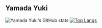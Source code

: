 ## Yamada Yuki

![Yamada Yuki's GitHub stats](https://github-readme-stats.vercel.app/api?username=yamadayuki&show_icons=true&theme=dracula)
[![Top Langs](https://github-readme-stats.vercel.app/api/top-langs/?username=yamadayuki&layout=compact&theme=dracula)](https://github.com/anuraghazra/github-readme-stats)

<!--
**yamadayuki/yamadayuki** is a ✨ _special_ ✨ repository because its `README.md` (this file) appears on your GitHub profile.

Here are some ideas to get you started:

- 🔭 I’m currently working on ...
- 🌱 I’m currently learning ...
- 👯 I’m looking to collaborate on ...
- 🤔 I’m looking for help with ...
- 💬 Ask me about ...
- 📫 How to reach me: ...
- 😄 Pronouns: ...
- ⚡ Fun fact: ...
-->
